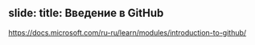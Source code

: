 
slide:
title: Введение в GitHub
---
https://docs.microsoft.com/ru-ru/learn/modules/introduction-to-github/

